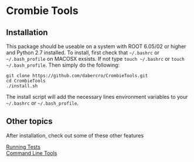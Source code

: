 # Crombie Tools

## Installation

This package should be useable on a system with ROOT 6.05/02 or higher and Python 2.7 installed.
To install, first check that `~/.bashrc` or `~/.bash_profile` on MACOSX exsists.
If not type `touch ~/.bashrc` or `touch ~/.bash_profile`.
Then simply do the following:

    git clone https://github.com/dabercro/CrombieTools.git
    cd CrombieTools
    ./install.sh

The install script will add the necessary lines environment variables to your `~/.bashrc` or `~/.bash_profile`.

## Other topics

After installation, check out some of these other features

[Running Tests](test/README.md) <br>
[Command Line Tools](bin/README.md)
